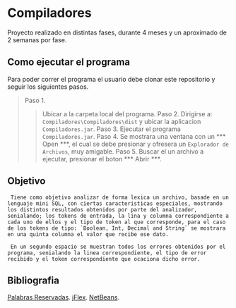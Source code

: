 # Compiladores
Proyecto realizado en distintas fases, durante 4 meses y un aproximado de 2 semanas por fase.

## Como ejecutar el programa
Para poder correr el programa el usuario debe clonar este repositorio y seguir los siguientes pasos.
> Paso 1.
>> Ubicar a la carpeta local del programa.
> Paso 2.
>> Dirigirse a: `Compiladores\Compiladores\dist` y ubicar la aplicacion `Compiladores.jar`.
> Paso 3.
>> Ejecutar el programa `Compiladores.jar`.
> Paso 4.
>> Se mostrara una ventana con un *** Open ***, el cual se debe presionar y ofresera un `Explorador de Archivos`, muy amigable.
> Paso 5.
>> Buscar el un archivo a ejecutar, presionar el boton *** Abrir ***.

## Objetivo
```
 Tiene como objetivo analizar de forma lexica un archivo, basade en un lenguaje mini SQL, con ciertas caracteristicas especiales, mostrando los distintos resultados obtenidos por parte del analizador, senialando; los tokens de entrada, la lina y columna correspondiente a cada uno de ellos y el tipo de token al que corresponde, para el caso de los tokens de tipo: `Boolean, Int, Decimal and String` se mostrara en una quinta columna el valor que recibe ese dato.

 En un segundo espacio se muestran todos los errores obtenidos por el programa, senialando la linea correspondiente, el tipo de error recibido y el token correspondiente que ocaciona dicho error.
```

## Bibliografia
 [Palabras Reservadas](https://docs.microsoft.com/en-us/sql/t-sql/language-elements/reserved-keywords-transactsql?view=sql-server-2017).
 [jFlex](https://jflex.de/).
 [NetBeans](https://netbeans.org/).